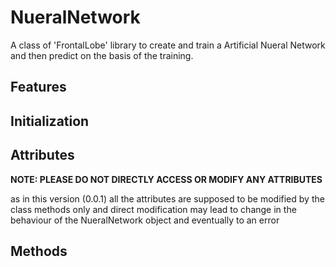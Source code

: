 # NueralNetwork

A class of 'FrontalLobe' library to create and train a Artificial Nueral Network and then predict on the basis of the training.

## Features


## Initialization 


## Attributes 




**NOTE: PLEASE DO NOT DIRECTLY ACCESS OR MODIFY ANY ATTRIBUTES**

as in this version (0.0.1) all the attributes are supposed to be modified by the class methods only and direct modification may lead to change in the behaviour of the NueralNetwork object and eventually to an error

## Methods
